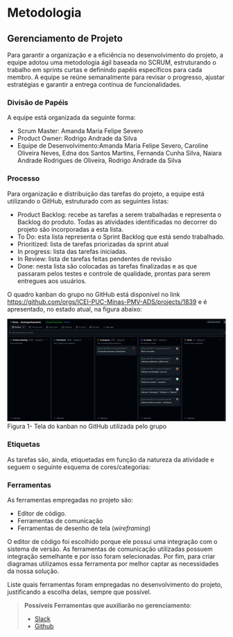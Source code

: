 
# Metodologia

## Gerenciamento de Projeto

Para garantir a organização e a eficiência no desenvolvimento do projeto, a equipe adotou uma metodologia ágil baseada no SCRUM, estruturando o trabalho em sprints curtas e definindo papéis específicos para cada membro. A equipe se reúne semanalmente para revisar o progresso, ajustar estratégias e garantir a entrega contínua de funcionalidades.

### Divisão de Papéis

A equipe está organizada da seguinte forma:
<ul>
 <li>Scrum Master: Amanda Maria Felipe Severo</li>
 <li>Product Owner: Rodrigo Andrade da Silva</li>
 <li>Equipe de Desenvolvimento:Amanda Maria Felipe Severo, Caroline Oliveira Neves, Edna dos Santos Martins, Fernanda Cunha Silva, Naiara Andrade Rodrigues de Oliveira, Rodrigo Andrade da Silva  </li>
</ul>
 
### Processo

Para organização e distribuição das tarefas do projeto, a equipe está utilizando o GitHub, estruturado com as seguintes listas: 

<ul>
  <li>Product Backlog: recebe as tarefas a serem trabalhadas e representa o Backlog do produto. Todas as atividades identificadas no decorrer do projeto são incorporadas a esta lista.</li>
  <li>To Do: esta lista representa o Sprint Backlog que está sendo trabalhado.</li>
  <li>Prioritized: lista de tarefas priorizadas da sprint atual</li>
  <li>In progress: lista das tarefas iniciadas.</li>
  <li>In Review: lista de tarefas feitas pendentes de revisão</li>
  <li>Done: nesta lista são colocadas as tarefas finalizadas e as que passaram pelos testes e controle de qualidade, prontas para serem entregues aos usuários.</li>
 </ul>

 O quadro kanban do grupo no GitHub está disponível no link https://github.com/orgs/ICEI-PUC-Minas-PMV-ADS/projects/1839 e é apresentado, no estado atual, na figura abaixo:

  <img src="https://github.com/ICEI-PUC-Minas-PMV-ADS/pmv-ads-2025-1-e1-proj-web-t3-grow/blob/main/docs/img/Kanban_grow.png?raw=true">
    <figcaption>Figura 1- Tela do kanban no GitHub utilizada pelo grupo</figcaption>

 <h3>Etiquetas</h3>
<p>As tarefas são, ainda, etiquetadas em função da natureza da atividade e seguem o seguinte esquema de cores/categorias:</p>


### Ferramentas

As ferramentas empregadas no projeto são:

- Editor de código.
- Ferramentas de comunicação
- Ferramentas de desenho de tela (_wireframing_)

O editor de código foi escolhido porque ele possui uma integração com o sistema de versão. As ferramentas de comunicação utilizadas possuem integração semelhante e por isso foram selecionadas. Por fim, para criar diagramas utilizamos essa ferramenta por melhor captar as necessidades da nossa solução.

Liste quais ferramentas foram empregadas no desenvolvimento do projeto, justificando a escolha delas, sempre que possível.
 
> **Possíveis Ferramentas que auxiliarão no gerenciamento**: 
> - [Slack](https://slack.com/)
> - [Github](https://github.com/)
